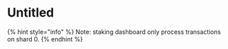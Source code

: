 # Untitled

{% hint style="info" %}
Note: staking dashboard only process transactions on shard 0.
{% endhint %}



